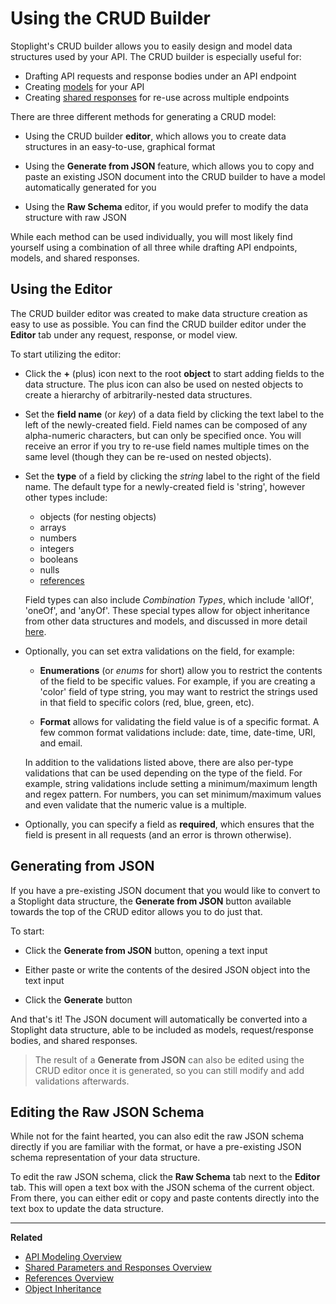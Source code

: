 # Using the CRUD Builder

Stoplight's CRUD builder allows you to easily design and model data structures
used by your API. The CRUD builder is especially useful for:

* Drafting API requests and response bodies under an API endpoint
* Creating [models](./api-models.md) for your API
* Creating [shared responses](./shared-params-responses.md#shared-responses) for
  re-use across multiple endpoints

There are three different methods for generating a CRUD model:

* Using the CRUD builder __editor__, which allows you to create data structures
  in an easy-to-use, graphical format

* Using the __Generate from JSON__ feature, which allows you to copy and paste
  an existing JSON document into the CRUD builder to have a model automatically
  generated for you

* Using the __Raw Schema__ editor, if you would prefer to modify the data
  structure with raw JSON

While each method can be used individually, you will most likely find yourself
using a combination of all three while drafting API endpoints, models, and
shared responses.

## Using the Editor

<!-- FIXME: Insert GIF of using the editor, creating objects, setting their type, etc -->

The CRUD builder editor was created to make data structure creation as easy to
use as possible. You can find the CRUD builder editor under the __Editor__ tab
under any request, response, or model view.

To start utilizing the editor:

* Click the __+__ (plus) icon next to the root __object__ to start adding fields
  to the data structure. The plus icon can also be used on nested objects to
  create a hierarchy of arbitrarily-nested data structures.

* Set the __field name__ (or _key_) of a data field by clicking the text label
  to the left of the newly-created field. Field names can be composed of any
  alpha-numeric characters, but can only be specified once. You will receive an
  error if you try to re-use field names multiple times on the same level
  (though they can be re-used on nested objects).

* Set the __type__ of a field by clicking the _string_ label to the right of
  the field name. The default type for a newly-created field is 'string',
  however other types include:

    * objects (for nesting objects)
    * arrays
    * numbers
    * integers
    * booleans
    * nulls
    * [references](./duplication-refs.md)

  Field types can also include _Combination Types_, which include 'allOf',
  'oneOf', and 'anyOf'. These special types allow for object inheritance from
  other data structures and models, and discussed in more detail
  [here](./object-inheritance.md).

* Optionally, you can set extra validations on the field, for example:

  * __Enumerations__ (or _enums_ for short) allow you to restrict the contents
    of the field to be specific values. For example, if you are creating a
    'color' field of type string, you may want to restrict the strings used in
    that field to specific colors (red, blue, green, etc).

  * __Format__ allows for validating the field value is of a specific format. A
    few common format validations include: date, time, date-time, URI, and
    email.

  In addition to the validations listed above, there are also per-type
  validations that can be used depending on the type of the field. For example,
  string validations include setting a minimum/maximum length and regex pattern.
  For numbers, you can set minimum/maximum values and even validate that the
  numeric value is a multiple.

* Optionally, you can specify a field as __required__, which ensures that the
  field is present in all requests (and an error is thrown otherwise).

## Generating from JSON

If you have a pre-existing JSON document that you would like to convert to a
Stoplight data structure, the __Generate from JSON__ button available towards
the top of the CRUD editor allows you to do just that.

<!-- FIXME: Insert GIF of the generate from json feature -->

To start:

* Click the __Generate from JSON__ button, opening a text input

* Either paste or write the contents of the desired JSON object into the text input

* Click the __Generate__ button

And that's it! The JSON document will automatically be converted into a
Stoplight data structure, able to be included as models, request/response
bodies, and shared responses.

<!-- theme: info -->

> The result of a __Generate from JSON__ can also be edited using the CRUD
> editor once it is generated, so you can still modify and add validations
> afterwards.

## Editing the Raw JSON Schema

<!-- FIXME: Insert GIF of clicking the 'raw schema' button and editing the json -->

While not for the faint hearted, you can also edit the raw JSON schema directly
if you are familiar with the format, or have a pre-existing JSON schema
representation of your data structure.

To edit the raw JSON schema, click the __Raw Schema__ tab next to the __Editor__
tab. This will open a text box with the JSON schema of the current object. From
there, you can either edit or copy and paste contents directly into the text box
to update the data structure.

---

**Related**

* [API Modeling Overview](./api-models.md)
* [Shared Parameters and Responses Overview](./shared-params-responses.md)
* [References Overview](./duplication-refs.md)
* [Object Inheritance](./object-inheritance.md)
